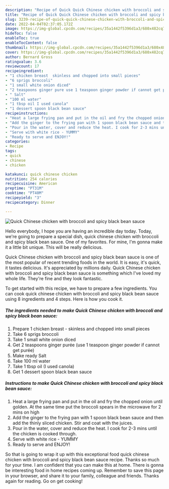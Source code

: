 ```yaml
---
description: "Recipe of Quick Quick Chinese chicken with broccoli and spicy black bean sauce"
title: "Recipe of Quick Quick Chinese chicken with broccoli and spicy black bean sauce"
slug: 3239-recipe-of-quick-quick-chinese-chicken-with-broccoli-and-spicy-black-bean-sauce
date: 2022-04-04T02:37:05.172Z
image: https://img-global.cpcdn.com/recipes/35a1442f5396d1a3/680x482cq70/quick-chinese-chicken-with-broccoli-and-spicy-black-bean-sauce-recipe-main-photo.jpg
hideToc: false
enableToc: true
enableTocContent: false
thumbnail: https://img-global.cpcdn.com/recipes/35a1442f5396d1a3/680x482cq70/quick-chinese-chicken-with-broccoli-and-spicy-black-bean-sauce-recipe-main-photo.jpg
cover: https://img-global.cpcdn.com/recipes/35a1442f5396d1a3/680x482cq70/quick-chinese-chicken-with-broccoli-and-spicy-black-bean-sauce-recipe-main-photo.jpg
author: Bernard Gross
ratingvalue: 3.6
reviewcount: 17
recipeingredient:
- "1 chicken breast  skinless and chopped into small pieces"
- "6 sprigs broccoli"
- "1 small white onion diced"
- "2 teaspoons ginger pure use 1 teaspoon ginger powder if cannot get pure"
- " Salt"
- "100 ml water"
- "1 tbsp oil I used canola"
- "1 dessert spoon black bean sauce"
recipeinstructions:
- "Heat a large frying pan and put in the oil and fry the chopped onion until golden. At the same time put the broccoli spears in the microwave for 2 mins on high"
- "Add the ginger to the frying pan with 1 spoon black bean sauce and then add the thinly sliced chicken. Stir and coat with the juices."
- "Pour in the water, cover and reduce the heat. I cook for 2-3 mins until the chicken is cooked through."
- "Serve with white rice - YUMMY"
- "Ready to serve and ENJOY!"
categories:
- Recipe
tags:
- quick
- chinese
- chicken

katakunci: quick chinese chicken 
nutrition: 254 calories
recipecuisine: American
preptime: "PT31M"
cooktime: "PT40M"
recipeyield: "3"
recipecategory: Dinner

---
```



![Quick Chinese chicken with broccoli and spicy black bean sauce](https://img-global.cpcdn.com/recipes/35a1442f5396d1a3/680x482cq70/quick-chinese-chicken-with-broccoli-and-spicy-black-bean-sauce-recipe-main-photo.jpg)

Hello everybody, I hope you are having an incredible day today. Today, we're going to prepare a special dish, quick chinese chicken with broccoli and spicy black bean sauce. One of my favorites. For mine, I'm gonna make it a little bit unique. This will be really delicious.



Quick Chinese chicken with broccoli and spicy black bean sauce is one of the most popular of recent trending foods in the world. It is easy, it's quick, it tastes delicious. It's appreciated by millions daily. Quick Chinese chicken with broccoli and spicy black bean sauce is something which I've loved my whole life. They're fine and they look fantastic.


To get started with this recipe, we have to prepare a few ingredients. You can cook quick chinese chicken with broccoli and spicy black bean sauce using 8 ingredients and 4 steps. Here is how you cook it.

<!--inarticleads1-->

##### The ingredients needed to make Quick Chinese chicken with broccoli and spicy black bean sauce:

1. Prepare 1 chicken breast - skinless and chopped into small pieces
1. Take 6 sprigs broccoli
1. Take 1 small white onion diced
1. Get 2 teaspoons ginger purée (use 1 teaspoon ginger powder if cannot get purée)
1. Make ready  Salt
1. Take 100 ml water
1. Take 1 tbsp oil (I used canola)
1. Get 1 dessert spoon black bean sauce




<!--inarticleads2-->

##### Instructions to make Quick Chinese chicken with broccoli and spicy black bean sauce:

1. Heat a large frying pan and put in the oil and fry the chopped onion until golden. At the same time put the broccoli spears in the microwave for 2 mins on high
1. Add the ginger to the frying pan with 1 spoon black bean sauce and then add the thinly sliced chicken. Stir and coat with the juices.
1. Pour in the water, cover and reduce the heat. I cook for 2-3 mins until the chicken is cooked through.
1. Serve with white rice - YUMMY
1. Ready to serve and ENJOY!



So that is going to wrap it up with this exceptional food quick chinese chicken with broccoli and spicy black bean sauce recipe. Thanks so much for your time. I am confident that you can make this at home. There is gonna be interesting food in home recipes coming up. Remember to save this page in your browser, and share it to your family, colleague and friends. Thanks again for reading. Go on get cooking!

